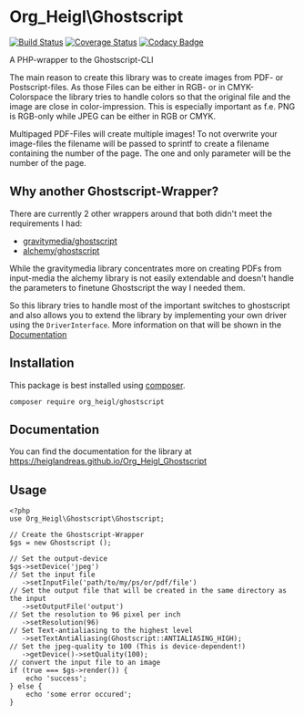 # Org_Heigl\Ghostscript

[![Build Status](https://travis-ci.org/heiglandreas/Org_Heigl_Ghostscript.svg?branch=master)](https://travis-ci.org/heiglandreas/Org_Heigl_Ghostscript)
[![Coverage Status](https://coveralls.io/repos/github/heiglandreas/Org_Heigl_Ghostscript/badge.svg?branch=master)](https://coveralls.io/github/heiglandreas/Org_Heigl_Ghostscript?branch=master)
[![Codacy Badge](https://api.codacy.com/project/badge/Grade/6be2e49960764a688d269c043d30216c)](https://www.codacy.com/app/github_70/Org_Heigl_Ghostscript?utm_source=github.com&amp;utm_medium=referral&amp;utm_content=heiglandreas/Org_Heigl_Ghostscript&amp;utm_campaign=Badge_Grade)

A PHP-wrapper to the Ghostscript-CLI

The main reason to create this library was to create images from PDF- or
Postscript-files. As those Files can be either in RGB- or in CMYK-Colorspace the
library tries to handle colors so that the original file and the image are close
in color-impression. This is especially important as f.e. PNG is RGB-only while
JPEG can be either in RGB or CMYK.

Multipaged PDF-Files will create multiple images! To not overwrite your image-files
the filename will be passed to sprintf to create a filename containing the
number of the page. The one and only parameter will be the number of the page.

## Why another Ghostscript-Wrapper?

There are currently 2 other wrappers around that both didn't meet the requirements
I had:

 * [gravitymedia/ghostscript](https://packagist.org/packages/gravitymedia/ghostscript)
 * [alchemy/ghostscript](https://packagist.org/packages/alchemy/ghostscript)

While the gravitymedia library concentrates more on creating PDFs from input-media
the alchemy library is not easily extendable and doesn't handle the parameters to
finetune Ghostscript the way I needed them.

So this library tries to handle most of the important switches to ghostscript and
also allows you to extend the library by implementing your own driver using the
```DriverInterface```. More information on that will be shown in the
[Documentation](https://heiglandreas.github.io/Org_Heigl_Ghostscript)

## Installation

This package is best installed using [composer](https://getcomposer.org).

    composer require org_heigl/ghostscript

## Documentation

You can find the documentation for the library at https://heiglandreas.github.io/Org_Heigl_Ghostscript

## Usage

```
<?php
use Org_Heigl\Ghostscript\Ghostscript;

// Create the Ghostscript-Wrapper
$gs = new Ghostscript ();

// Set the output-device
$gs->setDevice('jpeg')
// Set the input file
   ->setInputFile('path/to/my/ps/or/pdf/file')
// Set the output file that will be created in the same directory as the input
   ->setOutputFile('output')
// Set the resolution to 96 pixel per inch
   ->setResolution(96)
// Set Text-antialiasing to the highest level
   ->setTextAntiAliasing(Ghostscript::ANTIALIASING_HIGH);
// Set the jpeg-quality to 100 (This is device-dependent!)
   ->getDevice()->setQuality(100);
// convert the input file to an image
if (true === $gs->render()) {
    echo 'success';
} else {
    echo 'some error occured';
}
```

